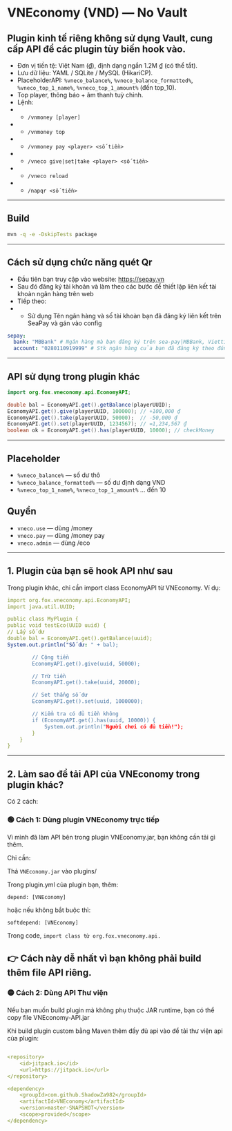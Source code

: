# VNEconomy (VND) — No Vault

Plugin kinh tế riêng không sử dụng Vault, cung cấp API để các plugin tùy biến hook vào.
---
- Đơn vị tiền tệ: Việt Nam (₫), định dạng ngắn 1.2M ₫ (có thể tắt).
- Lưu dữ liệu: YAML / SQLite / MySQL (HikariCP).
- PlaceholderAPI: `%vneco_balance%`, `%vneco_balance_formatted%`, `%vneco_top_1_name%`, `%vneco_top_1_amount%` (đến top_10).
- Top player, thông báo + âm thanh tuỳ chỉnh.
- Lệnh: 
- - `/vnmoney [player]`
- - `/vnmoney top`
- - `/vnmoney pay <player> <số tiền>`
- - `/vneco give|set|take <player> <số tiền>`
- - `/vneco reload`
- - `/napqr <số tiền>`
---

## Build
```bash
mvn -q -e -DskipTests package
```
---

## Cách sử dụng chức năng quét Qr
- Đầu tiên bạn truy cập vào website: https://sepay.vn
- Sau đó đăng ký tài khoản và làm theo các bước để thiết lập liên kết tài khoàn ngân hàng trên web
- Tiếp theo:
- - Sử dụng Tên ngân hàng và số tài khoàn bạn đã đăng ký liên kết trên SeaPay và gán vào config
``` yaml
sepay:
  bank: "MBBank" # Ngân hàng mà bạn đăng ký trên sea-pay|MBBank, Viettin v.v
  account: "0280110919999" # Stk ngân hàng của bạn đã đăng ký theo đúng tk liên kết
```
---

## API sử dụng trong plugin khác
```java
import org.fox.vneconomy.api.EconomyAPI;

double bal = EconomyAPI.get().getBalance(playerUUID);
EconomyAPI.get().give(playerUUID, 100000); // +100,000 ₫
EconomyAPI.get().take(playerUUID, 50000);  // -50,000 ₫
EconomyAPI.get().set(playerUUID, 1234567); // =1,234,567 ₫
boolean ok = EconomyAPI.get().has(playerUUID, 10000); // checkMoney
```
---
## Placeholder
- `%vneco_balance%` — số dư thô
- `%vneco_balance_formatted%` — số dư định dạng VND
- `%vneco_top_1_name%`, `%vneco_top_1_amount%` … đến 10

## Quyền
- `vneco.use` — dùng /money
- `vneco.pay` — dùng /money pay
- `vneco.admin` — dùng /eco

---

## 1. Plugin của bạn sẽ hook API như sau

Trong plugin khác, chỉ cần import class EconomyAPI từ VNEconomy.
Ví dụ:

```yaml
import org.fox.vneconomy.api.EconomyAPI;
import java.util.UUID;

public class MyPlugin {
public void testEco(UUID uuid) {
// Lấy số dư
double bal = EconomyAPI.get().getBalance(uuid);
System.out.println("Số dư: " + bal);

        // Cộng tiền
        EconomyAPI.get().give(uuid, 50000);

        // Trừ tiền
        EconomyAPI.get().take(uuid, 20000);

        // Set thẳng số dư
        EconomyAPI.get().set(uuid, 1000000);

        // Kiểm tra có đủ tiền không
        if (EconomyAPI.get().has(uuid, 10000)) {
            System.out.println("Người chơi có đủ tiền!");
        }
    }
}
```
---
## 2. Làm sao để tải API của VNEconomy trong plugin khác?

Có 2 cách:

### 🟢 Cách 1: Dùng plugin VNEconomy trực tiếp

Vì mình đã làm API bên trong plugin VNEconomy.jar, bạn không cần tải gì thêm.

Chỉ cần:

Thả `VNEconomy.jar` vào plugins/

Trong plugin.yml của plugin bạn, thêm:

`depend: [VNEconomy]`


hoặc nếu không bắt buộc thì:

`softdepend: [VNEconomy]`


Trong code, `import class từ org.fox.vneconomy.api.`

👉 Cách này dễ nhất vì bạn không phải build thêm file API riêng.
---
### 🟡 Cách 2: Dùng API Thư viện

Nếu bạn muốn build plugin mà không phụ thuộc JAR runtime, bạn có thể copy file VNEconomy-API.jar

Khi build plugin custom bằng Maven thêm đầy đủ api vào để tải thư viện api của plugin:

```yaml

<repository>
    <id>jitpack.io</id>
    <url>https://jitpack.io</url>
</repository>

<dependency>
    <groupId>com.github.ShadowZa982</groupId>
    <artifactId>VNEconomy</artifactId>
    <version>master-SNAPSHOT</version>
    <scope>provided</scope>
</dependency>

```